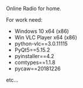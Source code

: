 Online Radio for home.

For work need:
- Windows 10 x64 (x86)
- Win VLC Player x64 (x86)
- python-vlc==3.0.11115
- PyQt5==5.15.2
- pyinstaller==4.2
- comtypes==1.1.8
- pycaw==20181226

etc...
